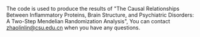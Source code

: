 The code is used to produce the results of "The Causal Relationships Between Inflammatory Proteins, Brain Structure, and Psychiatric Disorders: A Two-Step Mendelian Randomization Analysis", You can contact zhaolinlin@csu.edu.cn when you have any questions.
